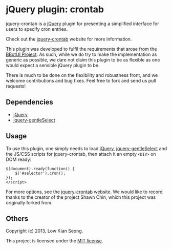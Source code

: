 # jQuery plugin: crontab

jquery-crontab is a [jQuery] plugin for
presenting a simplified interface for users to specify cron entries.

Check out the [jquery-crontab] website for more information.

This plugin was developed to fulfil the requirements that arose
from the [BBotUI Project].
As such, while we do try to make the implementation as generic
as possible, we dare not claim this plugin to be as flexible
as one would expect a sensible jQuery plugin to be.

There is much to be done on the flexibility and robustness front,
and we welcome contributions and bug fixes. Feel free to fork
and send us pull requests!

## Dependencies

 * [jQuery]
 * [jquery-gentleSelect]

## Usage

To use this plugin, one simply needs to load [jQuery], [jquery-gentleSelect]
and the JS/CSS scripts for jquery-crontab, then attach it an empty `<DIV>`
on DOM ready:

    $(document).ready(function() {
        $('#selector').cron();
    });
    </script>

For more options, see the [jquery-crontab] website. We would like to record
thanks to the creator of the project Shawn Chin, which this project was originally
forked from.


## Others

Copyright (c) 2013, Low Kian Seong.

This project is licensed under the [MIT license].

 [jQuery]: http://jquery.com "jQuery"
 [jquery-crontab]: http://shawnchin.github.com/jquery-crontab "jquery-crontab"
 [BBotUI Project]: https://github.com/shawnchin/bbotui "BBotUI project"
 [jquery-gentleSelect]: http://shawnchin.github.com/jquery-gentleSelect "jquery-gentleSelect"
 [MIT License]: http://www.opensource.org/licenses/mit-license.php "MIT License"
